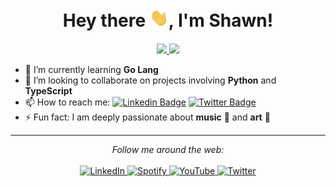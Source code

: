 <h1 align="center">Hey there <img  src="https://raw.githubusercontent.com/ABSphreak/ABSphreak/master/gifs/Hi.gif" width="30px">, I'm Shawn!</h1>
<p align=center style="margin-top: 20px;margin-bottom: 10px">
   <a href="https://github.com/shawn1912?tab=repositories">
      <img src="https://badges.pufler.dev/repos/shawn1912?style=flat-square&color=black&logo=github">
   </a>
   <a href="https://github.com/shawn1912">
      <img src="https://img.shields.io/github/followers/shawn1912?style=social">
   </a>
</p>

- 🌱 I’m currently learning **Go Lang**
- 👯 I’m looking to collaborate on projects involving **Python** and **TypeScript**
- 📫 How to reach me: [![Linkedin Badge](https://img.shields.io/badge/-LinkedIn-0e76a8?style=flat-square&logo=Linkedin&logoColor=white)](https://linkedin.com/in/shawnlouis)
[![Twitter Badge](https://img.shields.io/badge/-Twitter-00acee?style=flat-square&logo=Twitter&logoColor=white)](https://twitter.com/ShaLo1912)
- ⚡ Fun fact: I am deeply passionate about **music** 🎵 and **art** :art:

---

<div align="center">
   <i>Follow me around the web:</i>
   <br />
   <br />

   <a href="https://www.linkedin.com/in/shawnlouis" target="_blank">
      <img src="https://img.shields.io/badge/LinkedIn-%230077B5.svg?&style=flat-square&logo=linkedin&logoColor=white" height=25 alt="LinkedIn">
   </a>
   <a href="https://open.spotify.com/user/31slhpxihibou7w5xm2nnw36dogi?si=249520a02ea74eb9" target="_blank">
      <img src="https://img.shields.io/badge/Spotify-%231ED760.svg?&style=flat-square&logo=spotify&logoColor=white" height=25 alt="Spotify">
   </a>
   <a href="https://youtube.com/channel/UCvyHTx6TPnUlqBK8kq4-SNw" target="_blank">
      <img src="https://img.shields.io/badge/YouTube-%23FF0000.svg?&style=flat-square&logo=YouTube&logoColor=white" height=25 alt="YouTube">
   </a>
   <a href="https://twitter.com/ShaLo1912" target="_blank">
      <img src="https://img.shields.io/badge/Twitter-%231DA1F2.svg?&style=flat-square&logo=twitter&logoColor=white" height=25 alt="Twitter">
   </a>

</div>

<br />


<!-- <hr>
<p align="center" style="margin-top: 20px;margin-bottom: 10px">
   <img src="https://img.shields.io/badge/javascript%20-%23323330.svg?&style=for-the-badge&logo=javascript&logoColor=%23F7DF1E"/> 
   <img src="https://img.shields.io/badge/python%20-%2314354C.svg?&style=for-the-badge&logo=python&logoColor=white"/> 
   <img src="https://img.shields.io/badge/c++%20-%2300599C.svg?&style=for-the-badge&logo=c%2B%2B&ogoColor=white"/> 
   <img src="https://img.shields.io/badge/git%20-%23F05033.svg?&style=for-the-badge&logo=git&logoColor=white"/> 
   <img src="https://img.shields.io/badge/github%20-%23121011.svg?&style=for-the-badge&logo=github&logoColor=white"/>
</p> -->
<!-- [![trophy](https://github-profile-trophy.vercel.app/?username=grejojoby&theme=juicyfresh&no-frame=true&row=1)](https://github.com/ryo-ma/github-profile-trophy) -->



<!-- Dark Theme -->
<!--title_color=fff&icon_color=f9f9f9&text_color=9f9f9f&bg_color=151515 -->
